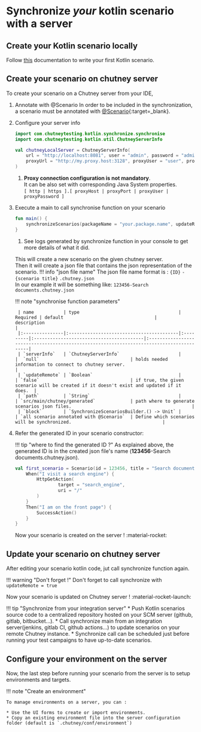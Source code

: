 <!--
  ~ SPDX-FileCopyrightText: 2017-2024 Enedis
  ~
  ~ SPDX-License-Identifier: Apache-2.0
  ~
-->

# Synchronize *your* kotlin scenario with a server

## Create your Kotlin scenario locally
Follow [this](/getting_started/write/#write-a-scenario) documentation to write your first Kotlin scenario.

## Create your scenario on chutney server

To create your scenario on a Chutney server from your IDE,

1. Annotate with @Scenario
    In order to be included in the synchronization, a scenario must be annotated with [@Scenario](https://github.com/Enedis-OSS/chutney/blob/main/kotlin-dsl/dsl/src/main/kotlin/com/chutneytesting/kotlin/annotations/Scenario.kt){:target=_blank}.
2. Configure your server info
    ``` kotlin 
    import com.chutneytesting.kotlin.synchronize.synchronise
    import com.chutneytesting.kotlin.util.ChutneyServerInfo
    
    val chutneyLocalServer = ChutneyServerInfo(
        url = "http://localhost:8081", user = "admin", password = "admin",
        proxyUrl = "http://my.proxy.host:3128", proxyUser = "user", proxyPassword = "pwd" // (1)!
    )
    ```
    1. **Proxy connection configuration is not mandatory**.  
       It can be also set with corresponding Java System properties.  
       `[ http | https ].[ proxyHost | proxyPort | proxyUser | proxyPassword ]`

3. Execute a main to call synchronise function on your scenario
    ``` kotlin
    fun main() {
        synchronizeScenarios(packageName = "your.package.name", updateRemote = true, serverInfo = chutneyLocalServer) // (1)!
    }
    ```
    1. See logs generated by synchronize function in your console to get more details of what it did.

    This will create a new scenario on the given chutney server.<br/>
    Then it will create a json file that contains the json representation of the scenario.
    !!! info "json file name"
        The json file name format is : `{ID}` `-` `{scenario title}` `.chutney.json`<br/>
        In our example it will be something like: `123456-Search documents.chutney.json`


    !!! note "synchronise function parameters"
    
        | name           | type                                     | Required | default                                  |          description                                                                     |
        |:---------------|:-----------------------------------------|:---------|:-----------------------------------------|:-----------------------------------------------------------------------------------------|
        | `serverInfo`   | `ChutneyServerInfo`                      |          |  `null`                                  | holds needed information to connect to chutney server.                                   |
        | `updateRemote` | `Boolean`                                |          | `false`                                  | if true, the given scenario will be created if it doesn't exist and updated if it does.  |
        | `path`         | `String`                                 |          | `src/main/chutney/generated`             | path where to generate scenarios json files.                                             |
        | `block`        | `SynchronizeScenariosBuilder.() -> Unit` |          | `all scenario annotated with @Scenario`  | Define which scenarios will be synchronized.                                  |
        

4. Refer the generated ID in your scenario constructor:
   
    !!! tip "where to find the generated ID ?"
        As explained above, the generated ID is in the created json file's name (**123456**-Search documents.chutney.json).
   
    ``` kotlin 
    val first_scenario = Scenario(id = 123456, title = "Search documents") {
        When("I visit a search engine") {
            HttpGetAction(
                    target = "search_engine",
                    uri = "/"
            )
        }
        Then("I am on the front page") {
            SuccessAction()
        }
    }
    ```

    Now your scenario is created on the server ! :material-rocket:

## Update your scenario on chutney server

After editing your scenario kotlin code, jut call synchronize function again.

!!! warning "Don't forget !"
    Don't forget to call synchronize with `updateRemote = true`

Now your scenario is updated on Chutney server ! :material-rocket-launch:

!!! tip "Synchronize from your integration server"
    * Push Kotlin scenarios source code to a centralized repository hosted on your SCM server (github, gitlab, bitbucket...).
    * Call synchronize main from an integration server(jenkins, gitlab CI, github actions...) to update scenarios on your remote Chutney instance.
    * Synchronize call can be scheduled just before running your test campaigns to have up-to-date scenarios.

## Configure your environment on the server

Now, the last step before running your scenario from the server is to setup environments and targets.

!!! note "Create an environment"

    To manage environments on a server, you can :

    * Use the UI forms to create or import environments.
    * Copy an existing environment file into the server configuration folder (default is `.chutney/conf/environment`)
